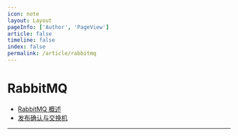 ```yaml
---
icon: note
layout: Layout
pageInfo: ['Author', 'PageView']
article: false
timeline: false
index: false
permalink: /article/rabbitmq
---
```


# RabbitMQ
- [RabbitMQ 概述](./rabbitmq-introduction.md)
- [发布确认与交换机](./rabbitmq-release-confirme-and-switch.md)

---